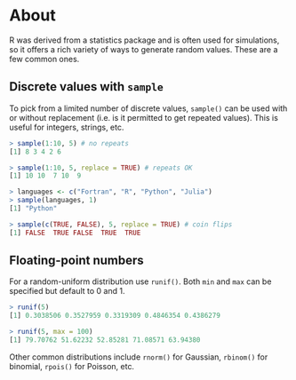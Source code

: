 # About

R was derived from a statistics package and is often used for simulations, so it offers a rich variety of ways to generate random values.
These are a few common ones.

## Discrete values with `sample`

To pick from a limited number of discrete values, `sample()` can be used with or without replacement (i.e. is it permitted to get repeated values).
This is useful for integers, strings, etc.

```R
> sample(1:10, 5) # no repeats
[1] 8 3 4 2 6

> sample(1:10, 5, replace = TRUE) # repeats OK
[1] 10 10  7 10  9

> languages <- c("Fortran", "R", "Python", "Julia")
> sample(languages, 1)
[1] "Python"

> sample(c(TRUE, FALSE), 5, replace = TRUE) # coin flips
[1] FALSE  TRUE FALSE  TRUE  TRUE
```

## Floating-point numbers

For a random-uniform distribution use `runif()`.
Both `min` and `max` can be specified but default to 0 and 1.

```R
> runif(5)
[1] 0.3038506 0.3527959 0.3319309 0.4846354 0.4386279

> runif(5, max = 100)
[1] 79.70762 51.62232 52.85281 71.08571 63.94380
```

Other common distributions include `rnorm()` for Gaussian, `rbinom()` for binomial, `rpois()` for Poisson, etc.
